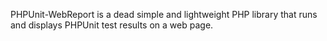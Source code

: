 
PHPUnit-WebReport is a dead simple and lightweight PHP library that runs and
displays PHPUnit test results on a web page.
